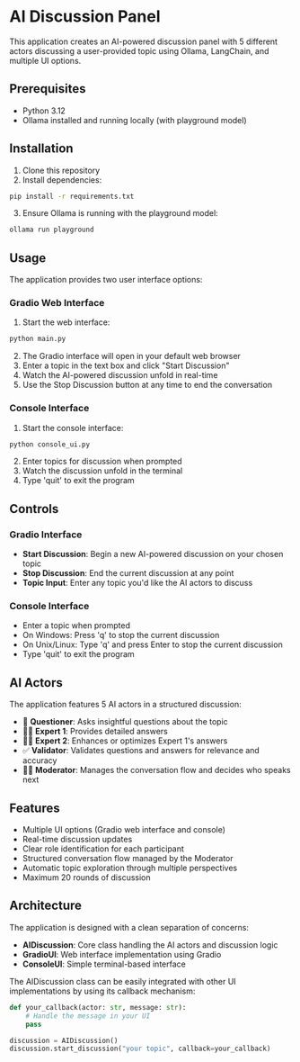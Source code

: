 # AI Discussion Panel

This application creates an AI-powered discussion panel with 5 different actors discussing a user-provided topic using Ollama, LangChain, and multiple UI options.

## Prerequisites

- Python 3.12
- Ollama installed and running locally (with playground model)

## Installation

1. Clone this repository
2. Install dependencies:
```bash
pip install -r requirements.txt
```
3. Ensure Ollama is running with the playground model:
```bash
ollama run playground
```

## Usage

The application provides two user interface options:

### Gradio Web Interface
1. Start the web interface:
```bash
python main.py
```
2. The Gradio interface will open in your default web browser
3. Enter a topic in the text box and click "Start Discussion"
4. Watch the AI-powered discussion unfold in real-time
5. Use the Stop Discussion button at any time to end the conversation

### Console Interface
1. Start the console interface:
```bash
python console_ui.py
```
2. Enter topics for discussion when prompted
3. Watch the discussion unfold in the terminal
4. Type 'quit' to exit the program

## Controls

### Gradio Interface
- **Start Discussion**: Begin a new AI-powered discussion on your chosen topic
- **Stop Discussion**: End the current discussion at any point
- **Topic Input**: Enter any topic you'd like the AI actors to discuss

### Console Interface
- Enter a topic when prompted
- On Windows: Press 'q' to stop the current discussion
- On Unix/Linux: Type 'q' and press Enter to stop the current discussion
- Type 'quit' to exit the program

## AI Actors

The application features 5 AI actors in a structured discussion:

- 🤔 **Questioner**: Asks insightful questions about the topic
- 👨‍🔬 **Expert 1**: Provides detailed answers
- 👩‍🔬 **Expert 2**: Enhances or optimizes Expert 1's answers
- ✅ **Validator**: Validates questions and answers for relevance and accuracy
- 👨‍💼 **Moderator**: Manages the conversation flow and decides who speaks next

## Features

- Multiple UI options (Gradio web interface and console)
- Real-time discussion updates
- Clear role identification for each participant
- Structured conversation flow managed by the Moderator
- Automatic topic exploration through multiple perspectives
- Maximum 20 rounds of discussion

## Architecture

The application is designed with a clean separation of concerns:

- **AIDiscussion**: Core class handling the AI actors and discussion logic
- **GradioUI**: Web interface implementation using Gradio
- **ConsoleUI**: Simple terminal-based interface

The AIDiscussion class can be easily integrated with other UI implementations by using its callback mechanism:

```python
def your_callback(actor: str, message: str):
    # Handle the message in your UI
    pass

discussion = AIDiscussion()
discussion.start_discussion("your topic", callback=your_callback)
